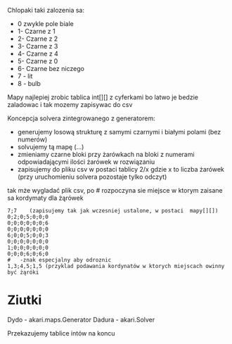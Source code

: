Chlopaki taki zalozenia sa:
* 0 zwykle pole biale
* 1- Czarne z 1
* 2- Czarne z 2
* 3- Czarne z 3
* 4- Czarne z 4
* 5- Czarne z 0
* 6- Czarne bez niczego
* 7 - lit
* 8 - bulb
        
Mapy najlepiej zrobic tablica int[][] z cyferkami bo latwo je bedzie zaladowac i tak mozemy zapisywac do csv

Koncepcja solvera zintegrowanego z generatorem:
- generujemy losową strukturę z samymi czarnymi i białymi polami (bez numerów)
- solvujemy tą mapę (...)
- zmieniamy czarne bloki przy żarówkach na bloki z numerami odpowiadającymi ilości żarówek
w rozwiązaniu
- zapisujemy do pliku csv w postaci tablicy 2/x gdzie x to liczba żarówek (przy uruchomieniu
solvera pozostaje tylko odczyt) 

tak mże wygladać plik csv, po # rozpoczyna sie miejsce w ktorym zaisane sa kordymaty dla żąrówek

```
7;7    (zapisujemy tak jak wczesniej ustalone, w postaci  mapy[][])
0;2;0;5;0;0;0
0;0;0;0;0;0;6
0;0;0;0;0;0;0
6;0;0;5;0;0;3
0;0;0;0;0;0;0
1;0;0;0;0;0;0
0;0;0;6;0;6;0
#   -znak especjalny aby odroznic 
1,3;4,5;1,5 (przyklad podawania kordynatów w ktorych miejscach owinny być żąróki
```
# Ziutki
Dydo - akari.maps.Generator
Dadura - akari.Solver

Przekazujemy tablice intów na koncu
